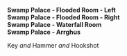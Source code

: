 ﻿**Swamp Palace - Flooded Room - Left**  
**Swamp Palace - Flooded Room - Right**  
**Swamp Palace - Waterfall Room**  
**Swamp Palace - Arrghus**

Key *and* Hammer *and* Hookshot

